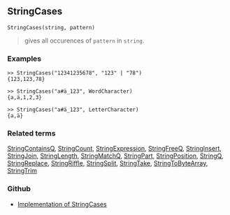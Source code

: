 ## StringCases

```
StringCases(string, pattern)
```

> gives all occurences of `pattern` in `string`.
  
### Examples

```
>> StringCases("12341235678", "123" | "78") 
{123,123,78}

>> StringCases("a#ä_123", WordCharacter) 
{a,ä,1,2,3}

>> StringCases("a#ä_123", LetterCharacter)
{a,ä}
```

### Related terms
[StringContainsQ](StringContainsQ.md), [StringCount](StringCount.md), [StringExpression](StringExpression.md), [StringFreeQ](StringFreeQ.md), [StringInsert](StringInsert.md), [StringJoin](StringJoin.md), [StringLength](StringLength.md), [StringMatchQ](StringMatchQ.md), [StringPart](StringPart.md), [StringPosition](StringPosition.md), [StringQ](StringQ.md), [StringReplace](StringReplace.md), [StringRiffle](StringRiffle.md), [StringSplit](StringSplit.md), [StringTake](StringTake.md), [StringToByteArray](StringToByteArray.md), [StringTrim](StringTrim.md)

### Github

* [Implementation of StringCases](https://github.com/axkr/symja_android_library/blob/master/symja_android_library/matheclipse-core/src/main/java/org/matheclipse/core/builtin/StringFunctions.java#L1255) 

